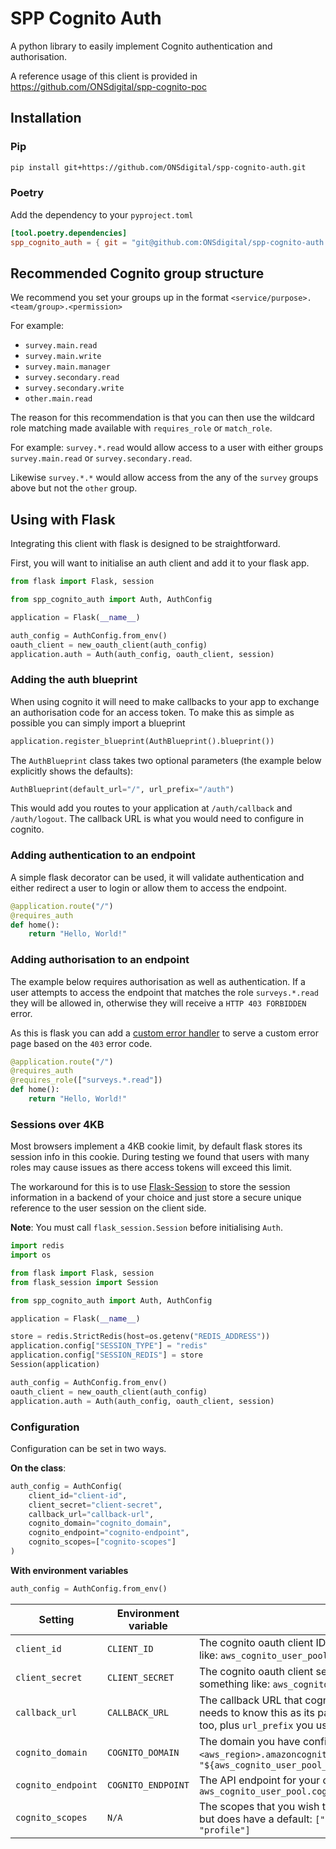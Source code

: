 # SPP Cognito Auth

A python library to easily implement Cognito authentication and authorisation.

A reference usage of this client is provided in <https://github.com/ONSdigital/spp-cognito-poc>

## Installation

### Pip

```sh
pip install git+https://github.com/ONSdigital/spp-cognito-auth.git
```

### Poetry

Add the dependency to your `pyproject.toml`

```toml
[tool.poetry.dependencies]
spp_cognito_auth = { git = "git@github.com:ONSdigital/spp-cognito-auth.git", branch = "main" }
```

## Recommended Cognito group structure

We recommend you set your groups up in the format `<service/purpose>.<team/group>.<permission>`

For example:

- `survey.main.read`
- `survey.main.write`
- `survey.main.manager`
- `survey.secondary.read`
- `survey.secondary.write`
- `other.main.read`

The reason for this recommendation is that you can then use the wildcard role matching made available with `requires_role` or `match_role`.

For example: `survey.*.read` would allow access to a user with either groups `survey.main.read` or `survey.secondary.read`.

Likewise `survey.*.*` would allow access from the any of the `survey` groups above but not the `other` group.

## Using with Flask

Integrating this client with flask is designed to be straightforward.

First, you will want to initialise an auth client and add it to your flask app.

```py
from flask import Flask, session

from spp_cognito_auth import Auth, AuthConfig

application = Flask(__name__)

auth_config = AuthConfig.from_env()
oauth_client = new_oauth_client(auth_config)
application.auth = Auth(auth_config, oauth_client, session)
```

### Adding the auth blueprint

When using cognito it will need to make callbacks to your app to exchange an
authorisation code for an access token. To make this as simple as possible
you can simply import a blueprint

```python
application.register_blueprint(AuthBlueprint().blueprint())
```

The `AuthBlueprint` class takes two optional parameters
(the example below explicitly shows the defaults):

```python
AuthBlueprint(default_url="/", url_prefix="/auth")
```

This would add you routes to your application at `/auth/callback`
and `/auth/logout`. The callback URL is what you would need to configure
in cognito.

### Adding authentication to an endpoint

A simple flask decorator can be used, it will validate authentication and
either redirect a user to login or allow them to access the endpoint.

```python
@application.route("/")
@requires_auth
def home():
    return "Hello, World!"
```

### Adding authorisation to an endpoint

The example below requires authorisation as well as authentication. If a user
attempts to access the endpoint that matches the role `surveys.*.read` they
will be allowed in, otherwise they will receive a `HTTP 403 FORBIDDEN` error.

As this is flask you can add a [custom error handler](https://flask.palletsprojects.com/en/1.1.x/patterns/errorpages/)
to serve a custom error page based on the `403` error code.

```python
@application.route("/")
@requires_auth
@requires_role(["surveys.*.read"])
def home():
    return "Hello, World!"
```

### Sessions over 4KB

Most browsers implement a 4KB cookie limit, by default flask stores its session info
in this cookie. During testing we found that users with many roles may cause
issues as there access tokens will exceed this limit.

The workaround for this is to use [Flask-Session](https://flask-session.readthedocs.io/en/latest/)
to store the session information in a backend of your choice and just store a
secure unique reference to the user session on the client side.

**Note**: You must call `flask_session.Session` before initialising `Auth`.

```python
import redis
import os

from flask import Flask, session
from flask_session import Session

from spp_cognito_auth import Auth, AuthConfig

application = Flask(__name__)

store = redis.StrictRedis(host=os.getenv("REDIS_ADDRESS"))
application.config["SESSION_TYPE"] = "redis"
application.config["SESSION_REDIS"] = store
Session(application)

auth_config = AuthConfig.from_env()
oauth_client = new_oauth_client(auth_config)
application.auth = Auth(auth_config, oauth_client, session)
```

### Configuration

Configuration can be set in two ways.

**On the class**:

```python
auth_config = AuthConfig(
    client_id="client-id",
    client_secret="client-secret",
    callback_url="callback-url",
    cognito_domain="cognito_domain",
    cognito_endpoint="cognito-endpoint",
    cognito_scopes=["cognito-scopes"]
)
```

**With environment variables**

```python
auth_config = AuthConfig.from_env()
```

| Setting            | Environment variable | description                                                                                                                                                                                                                                                             |
|--------------------|----------------------|-------------------------------------------------------------------------------------------------------------------------------------------------------------------------------------------------------------------------------------------------------------------------|
| `client_id`        | `CLIENT_ID`          | The cognito oauth client ID assigned to your app, from teraform this would be something like: `aws_cognito_user_pool_client.client.id`                                                                                                                                  |
| `client_secret`    | `CLIENT_SECRET`      | The cognito oauth client secret assigned to your app, from teraform this would be something like: `aws_cognito_user_pool_client.client.client_secret`                                                                                                                   |
| `callback_url`     | `CALLBACK_URL`       | The callback URL that cognito will use when sending the authorisation code, your app also needs to know this as its part of the validation flow. It will be the URL you deploy this app too, plus `url_prefix` you use on the `AuthBlueprint`, default `/auth/callback` |
| `cognito_domain`   | `COGNITO_DOMAIN`     | The domain you have configured for the cognito hosted UI. This will be `<your_domain>.auth.<aws_region>.amazoncognito.com` a terraform example: `"${aws_cognito_user_pool_domain.cognito.domain}.auth.${var.region}.amazoncognito.com"`                                 |
| `cognito_endpoint` | `COGNITO_ENDPOINT`   | The API endpoint for your cognito service, directly compatible with the terraform attribute `aws_cognito_user_pool.cognito.endpoint`                                                                                                                                    |
| `cognito_scopes`   | `N/A`                | The scopes that you wish to map for auth requests. This is not configurable my an env var but does have a default: `["aws.cognito.signin.user.admin", "email", "openid", "phone", "profile"]`                                                                           |
